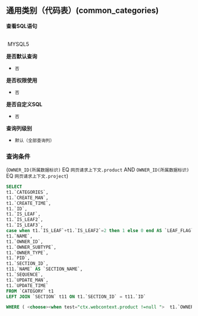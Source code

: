 ## 通用类别（代码表）(common_categories) <!-- {docsify-ignore-all} -->



<p class="panel-title"><b>查看SQL语句</b></p>
<br>

<el-row>
&nbsp;<el-tag @click="MYSQL5 = true">MYSQL5</el-tag>
</el-row>

<br>
<p class="panel-title"><b>是否默认查询</b></p>

* `否`

<p class="panel-title"><b>是否权限使用</b></p>

* `否`

<p class="panel-title"><b>是否自定义SQL</b></p>

* `否`

<p class="panel-title"><b>查询列级别</b></p>

* `默认（全部查询列）`



### 查询条件

(`OWNER_ID(所属数据标识)` EQ `网页请求上下文.product` AND `OWNER_ID(所属数据标识)` EQ `网页请求上下文.project`)





<el-dialog v-model="MYSQL5" title="MYSQL5">

```sql
SELECT
t1.`CATEGORIES`,
t1.`CREATE_MAN`,
t1.`CREATE_TIME`,
t1.`ID`,
t1.`IS_LEAF`,
t1.`IS_LEAF2`,
t1.`IS_LEAF3`,
case when t1.`IS_LEAF`+t1.`IS_LEAF2`=2 then 1 else 0 end AS `LEAF_FLAG`,
t1.`NAME`,
t1.`OWNER_ID`,
t1.`OWNER_SUBTYPE`,
t1.`OWNER_TYPE`,
t1.`PID`,
t1.`SECTION_ID`,
t11.`NAME` AS `SECTION_NAME`,
t1.`SEQUENCE`,
t1.`UPDATE_MAN`,
t1.`UPDATE_TIME`
FROM `CATEGORY` t1 
LEFT JOIN `SECTION` t11 ON t1.`SECTION_ID` = t11.`ID` 

WHERE ( <choose><when test="ctx.webcontext.product !=null ">  t1.`OWNER_ID` = #{ctx.webcontext.product}  </when><otherwise>1=1</otherwise></choose>  AND  <choose><when test="ctx.webcontext.project !=null ">  t1.`OWNER_ID` = #{ctx.webcontext.project}  </when><otherwise>1=1</otherwise></choose> )
```

</el-dialog>

<script>
 const { createApp } = Vue
  createApp({
    data() {
      return {
                MYSQL5 : false
        
      }
    },
    methods: {
    }
  }).use(ElementPlus).mount('#app')
</script>